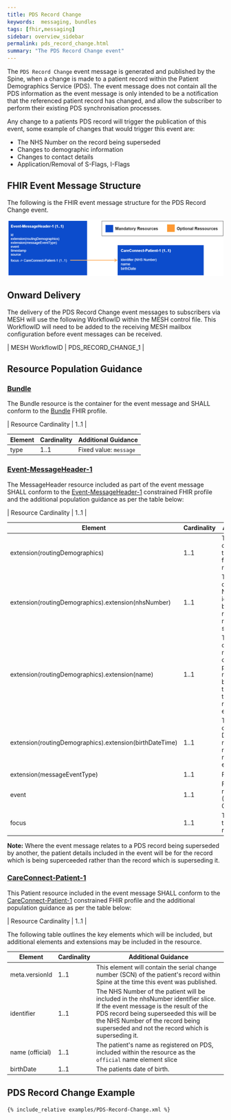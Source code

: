 ```yaml
---
title: PDS Record Change
keywords:  messaging, bundles
tags: [fhir,messaging]
sidebar: overview_sidebar
permalink: pds_record_change.html
summary: "The PDS Record Change event"
---
```


The `PDS Record Change` event message is generated and published by the Spine, when a change is made to a patient record within the Patient Demographics Service (PDS). The event message does not contain all the PDS information as the event message is only intended to be a notification that the referenced patient record has changed, and allow the subscriber to perform their existing PDS synchronisation processes.

Any change to a patients PDS record will trigger the publication of this event, some example of changes that would trigger this event are:

- The NHS Number on the record being superseded
- Changes to demographic information
- Changes to contact details
- Application/Removal of S-Flags, I-Flags


## FHIR Event Message Structure 
 
The following is the FHIR event message structure for the PDS Record Change event.

<div style="text-align:center; margin-bottom:20px" >
	<a href="images/messages/pds_record_change.png" target="_blank"><img src="images/messages/pds_record_change.png"></a>
</div>


## Onward Delivery 

The delivery of the PDS Record Change event messages to subscribers via MESH will use the following WorkflowID within the MESH control file. This WorkflowID will need to be added to the receiving MESH mailbox configuration before event messages can be received. 

| MESH WorkflowID | PDS_RECORD_CHANGE_1 |


## Resource Population Guidance 


### [Bundle](http://hl7.org/fhir/STU3/StructureDefinition/Bundle)

The Bundle resource is the container for the event message and SHALL conform to the [Bundle](http://hl7.org/fhir/STU3/StructureDefinition/Bundle) FHIR profile.

| Resource Cardinality | 1..1 |

| Element | Cardinality | Additional Guidance |
| --- | --- | --- |
| type | 1..1 | Fixed value: `message` |


### [Event-MessageHeader-1](https://fhir.nhs.uk/STU3/StructureDefinition/Event-MessageHeader-1)

The MessageHeader resource included as part of the event message SHALL conform to the [Event-MessageHeader-1](https://fhir.nhs.uk/STU3/StructureDefinition/Event-MessageHeader-1) constrained FHIR profile and the additional population guidance as per the table below:

| Resource Cardinality | 1..1 |

| Element | Cardinality | Additional Guidance |
| --- | --- | --- |
| extension(routingDemographics) | 1..1 | The extension MUST contain the details of the patient who is the focus of this event message. |
| extension(routingDemographics).extension(nhsNumber) | 1..1 | The extension MUST contain the patient’s NHS Number identifier and is used by the NEMS for routing event messages to subscribers. |
| extension(routingDemographics).extension(name) | 1..1 | The extension MUST contain the human name element containing the patient’s official names as recognised by PDS,  and match the NHS number in the routingDemographics extension. |
| extension(routingDemographics).extension(birthDateTime) | 1..1 | The extension MUST contain the patient’s Date Of Birth which matches the NHS number in the routingDemographics extension. |
| extension(messageEventType) | 1..1 | Fixed value: `new` |
| event | 1..1 | Fixed Value: pds-record-changed-1 (PDS Record Changed) |
| focus | 1..1 | This will reference the focus “Patient” resource. |

**Note:** Where the event message relates to a PDS record being superseded by another, the patient details included in the event will be for the record which is being superceeded rather than the record which is superseding it.


### [CareConnect-Patient-1](https://fhir.hl7.org.uk/STU3/StructureDefinition/CareConnect-Patient-1)

This Patient resource included in the event message SHALL conform to the [CareConnect-Patient-1](https://fhir.hl7.org.uk/STU3/StructureDefinition/CareConnect-Patient-1) constrained FHIR profile and the additional population guidance as per the table below:

| Resource Cardinality | 1..1 |

The following table outlines the key elements which will be included, but additional elements and extensions may be included in the resource.

| Element | Cardinality | Additional Guidance |
| --- | --- | --- |
| meta.versionId | 1..1 | This element will contain the serial change number (SCN) of the patient's record within Spine at the time this event was published. |
| identifier | 1..1 | The NHS Number of the patient will be included in the nhsNumber identifier slice. If the event message is the result of the PDS record being superseeded this will be the NHS Number of the record being superseded and not the record which is superseding it. |
| name (official) | 1..1 | The patient's name as registered on PDS, included within the resource as the `official` name element slice |
| birthDate | 1..1 | The patients date of birth. |



## PDS Record Change Example ##

```xml
{% include_relative examples/PDS-Record-Change.xml %}
```
